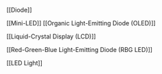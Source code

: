 [[Diode]]

[[Mini-LED]]
[[Organic Light-Emitting Diode (OLED)]]

[[Liquid-Crystal Display (LCD)]]

[[Red-Green-Blue Light-Emitting Diode (RBG LED)]]

[[LED Light]]